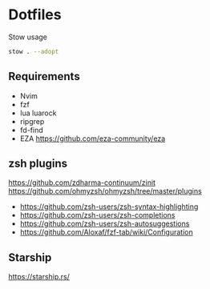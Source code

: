 # Dotfiles

Stow usage

```bash
stow . --adopt
```

## Requirements

* Nvim
* fzf
* lua luarock
* ripgrep
* fd-find
* EZA <https://github.com/eza-community/eza>

## zsh plugins

<https://github.com/zdharma-continuum/zinit>
<https://github.com/ohmyzsh/ohmyzsh/tree/master/plugins>

* <https://github.com/zsh-users/zsh-syntax-highlighting>
* <https://github.com/zsh-users/zsh-completions>
* <https://github.com/zsh-users/zsh-autosuggestions>
* <https://github.com/Aloxaf/fzf-tab/wiki/Configuration>

## Starship

<https://starship.rs/>
